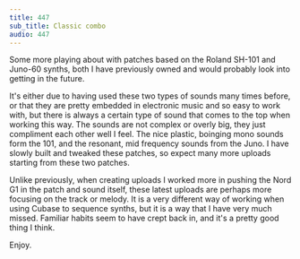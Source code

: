 ```yaml
---
title: 447
sub_title: Classic combo
audio: 447
---
```


Some more playing about with patches based on the Roland SH-101 and Juno-60 synths, both I have previously owned and would probably look into getting in the future.

It's either due to having used these two types of sounds many times before, or that they are pretty embedded in electronic music and so easy to work with, but there is always a certain type of sound that comes to the top when working this way. The sounds are not complex or overly big, they just compliment each other well I feel. The nice plastic, boinging mono sounds form the 101, and the resonant, mid frequency sounds from the Juno. I have slowly built and tweaked these patches, so expect many more uploads starting from these two patches. 

Unlike previously, when creating uploads I worked more in pushing the Nord G1 in the patch and sound itself, these latest uploads are perhaps more focusing on the track or melody. It is a very different way of working when using Cubase to sequence synths, but it is a way that I have very much missed. Familiar habits seem to have crept back in, and it's a pretty good thing I think.

Enjoy.